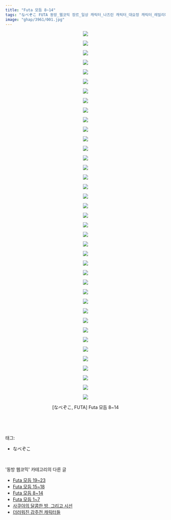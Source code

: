 ```yaml
---
title: "Futa 모듬 8~14"
tags: "なべぞこ FUTA 동방_웹코믹 장르_일상 캐릭터_나즈린 캐릭터_대요정 캐릭터_레밀리아 캐릭터_린노스케 캐릭터_마리사 캐릭터_메이링 캐릭터_사쿠야 캐릭터_쇼 우 캐릭터_치르노"
image: "ghap/3961/001.jpg"
---
```

<div class="article">
<p style="text-align: center; clear: none; float: none;"><img src="{{ site.nasurl }}/ghap/3961/001.jpg"/></p>
<p style="text-align: center; clear: none; float: none;"><img src="{{ site.nasurl }}/ghap/3961/002.jpg"/></p>
<p style="text-align: center; clear: none; float: none;"><img src="{{ site.nasurl }}/ghap/3961/003.jpg"/></p>
<p style="text-align: center; clear: none; float: none;"><img src="{{ site.nasurl }}/ghap/3961/004.jpg"/></p>
<p style="text-align: center; clear: none; float: none;"><img src="{{ site.nasurl }}/ghap/3961/005.jpg"/></p>
<p style="text-align: center; clear: none; float: none;"><img src="{{ site.nasurl }}/ghap/3961/006.jpg"/></p>
<p style="text-align: center; clear: none; float: none;"><img src="{{ site.nasurl }}/ghap/3961/007.jpg"/></p>
<p style="text-align: center; clear: none; float: none;"><img src="{{ site.nasurl }}/ghap/3961/008.jpg"/></p>
<p style="text-align: center; clear: none; float: none;"><img src="{{ site.nasurl }}/ghap/3961/009.jpg"/></p>
<p style="text-align: center; clear: none; float: none;"><img src="{{ site.nasurl }}/ghap/3961/010.jpg"/></p>
<p style="text-align: center; clear: none; float: none;"><img src="{{ site.nasurl }}/ghap/3961/011.jpg"/></p>
<p style="text-align: center; clear: none; float: none;"><img src="{{ site.nasurl }}/ghap/3961/012.jpg"/></p>
<p style="text-align: center; clear: none; float: none;"><img src="{{ site.nasurl }}/ghap/3961/013.jpg"/></p>
<p style="text-align: center; clear: none; float: none;"><img src="{{ site.nasurl }}/ghap/3961/014.jpg"/></p>
<p style="text-align: center; clear: none; float: none;"><img src="{{ site.nasurl }}/ghap/3961/015.jpg"/></p>
<p style="text-align: center; clear: none; float: none;"><img src="{{ site.nasurl }}/ghap/3961/016.jpg"/></p>
<p style="text-align: center; clear: none; float: none;"><img src="{{ site.nasurl }}/ghap/3961/017.jpg"/></p>
<p style="text-align: center; clear: none; float: none;"><img src="{{ site.nasurl }}/ghap/3961/018.jpg"/></p>
<p style="text-align: center; clear: none; float: none;"><img src="{{ site.nasurl }}/ghap/3961/019.jpg"/></p>
<p style="text-align: center; clear: none; float: none;"><img src="{{ site.nasurl }}/ghap/3961/020.jpg"/></p>
<p style="text-align: center; clear: none; float: none;"><img src="{{ site.nasurl }}/ghap/3961/021.jpg"/></p>
<p style="text-align: center; clear: none; float: none;"><img src="{{ site.nasurl }}/ghap/3961/022.jpg"/></p>
<p style="text-align: center; clear: none; float: none;"><img src="{{ site.nasurl }}/ghap/3961/023.jpg"/></p>
<p style="text-align: center; clear: none; float: none;"><img src="{{ site.nasurl }}/ghap/3961/024.jpg"/></p>
<p style="text-align: center; clear: none; float: none;"><img src="{{ site.nasurl }}/ghap/3961/025.jpg"/></p>
<p style="text-align: center; clear: none; float: none;"><img src="{{ site.nasurl }}/ghap/3961/026.jpg"/></p>
<p style="text-align: center; clear: none; float: none;"><img src="{{ site.nasurl }}/ghap/3961/027.jpg"/></p>
<p style="text-align: center; clear: none; float: none;"><img src="{{ site.nasurl }}/ghap/3961/028.jpg"/></p>
<p style="text-align: center; clear: none; float: none;"><img src="{{ site.nasurl }}/ghap/3961/029.jpg"/></p>
<p style="text-align: center; clear: none; float: none;"><img src="{{ site.nasurl }}/ghap/3961/030.jpg"/></p>
<p style="text-align: center; clear: none; float: none;"><img src="{{ site.nasurl }}/ghap/3961/031.jpg"/></p>
<p style="text-align: center; clear: none; float: none;"><img src="{{ site.nasurl }}/ghap/3961/032.jpg"/></p>
<p style="text-align: center; clear: none; float: none;"><img src="{{ site.nasurl }}/ghap/3961/033.jpg"/></p>
<p style="text-align: center; clear: none; float: none;"><img src="{{ site.nasurl }}/ghap/3961/034.jpg"/></p>
<p style="text-align: center; clear: none; float: none;"><img src="{{ site.nasurl }}/ghap/3961/035.jpg"/></p>
<p style="text-align: center; clear: none; float: none;"><img src="{{ site.nasurl }}/ghap/3961/036.jpg"/></p>
<p style="text-align: center; clear: none; float: none;"><img src="{{ site.nasurl }}/ghap/3961/037.jpg"/></p>
<p style="text-align: center; clear: none; float: none;"><img src="{{ site.nasurl }}/ghap/3961/038.jpg"/></p>
<p style="text-align: center; clear: none; float: none;"><img src="{{ site.nasurl }}/ghap/3961/039.jpg"/></p>
<p style="text-align: center; clear: none; float: none;">[なべぞこ, FUTA] Futa 모듬 8~14</p>
<p><br/></p>
</div><br/>
<div class="tagTrail">
<p>태그: </p>
<ul>
<li>なべぞこ</li>
</ul>
</div><br/>
<div class="another">
<p>'동방 웹코믹' 카테고리의 다른 글</p>
<ul>
<li><a href="/2017-11-25-ghap_3963">Futa 모듬 19~23</a></li>
<li><a href="/2017-11-25-ghap_3962">Futa 모듬 15~18</a></li>
<li><a href="/2017-11-25-ghap_3961">Futa 모듬 8~14</a></li>
<li><a href="/2017-11-24-ghap_3960">Futa 모듬 1~7</a></li>
<li><a href="/2017-11-21-ghap_3957">사쿠야의 달콤한 밤, 그리고 시선</a></li>
<li><a href="/2017-11-21-ghap_3956">더러워진 감주전 캐릭터들</a></li>
</ul>
</div><br/>
<div class="cb_module cb_fluid">
<div class="cb_wrt cb_profile">
</div><!-- commentList close -->
</div><br/>
